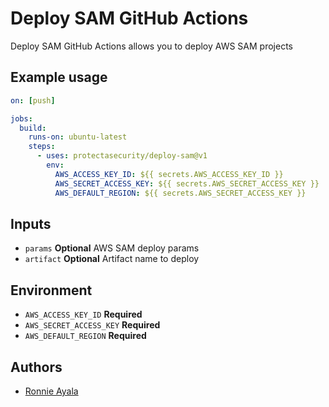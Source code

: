 # Deploy SAM GitHub Actions

Deploy SAM GitHub Actions allows you to deploy AWS SAM projects

## Example usage

```yaml
on: [push]

jobs:
  build:
    runs-on: ubuntu-latest
    steps:
      - uses: protectasecurity/deploy-sam@v1
        env:
          AWS_ACCESS_KEY_ID: ${{ secrets.AWS_ACCESS_KEY_ID }}
          AWS_SECRET_ACCESS_KEY: ${{ secrets.AWS_SECRET_ACCESS_KEY }}
          AWS_DEFAULT_REGION: ${{ secrets.AWS_SECRET_ACCESS_KEY }}
```

## Inputs

- `params` **Optional** AWS SAM deploy params
- `artifact` **Optional** Artifact name to deploy

## Environment

- `AWS_ACCESS_KEY_ID` **Required**
- `AWS_SECRET_ACCESS_KEY` **Required**
- `AWS_DEFAULT_REGION` **Required**

## Authors

- [Ronnie Ayala](https://github.com/ronnieacs)